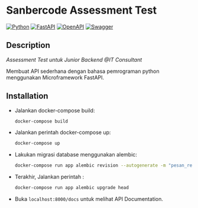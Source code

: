 # Sanbercode Assessment Test

[![Python](https://img.shields.io/badge/python-3670A0?style=for-the-badge&logo=python&logoColor=ffdd54)](https://docs.python.org/3/)
[![FastAPI](https://img.shields.io/badge/FastAPI-005571?style=for-the-badge&logo=fastapi)](https://fastapi.tiangolo.com/)
[![OpenAPI](https://img.shields.io/badge/openapi-6BA539?style=for-the-badge&logo=openapi-initiative&logoColor=fff)](https://www.openapis.org/)
[![Swagger](https://img.shields.io/badge/-Swagger-%23Clojure?style=for-the-badge&logo=swagger&logoColor=white)](https://swagger.io/)

## Description

*Assessment Test untuk Junior Backend @IT Consultant*

Membuat API sederhana dengan bahasa pemrograman python menggunakan Microframework FastAPI.

## Installation

- Jalankan docker-compose build:

  ```sh
  docker-compose build
  ```

- Jalankan perintah docker-compose up:

  ```sh
  docker-compose up
  ```

- Lakukan migrasi database menggunakan alembic:

  ```sh
  docker-compose run app alembic revision --autogenerate -m "pesan_revisi"
  ```

- Terakhir, Jalankan perintah :

  ```sh
  docker-compose run app alembic upgrade head
  ```

- Buka `localhost:8000/docs` untuk melihat API Documentation.
